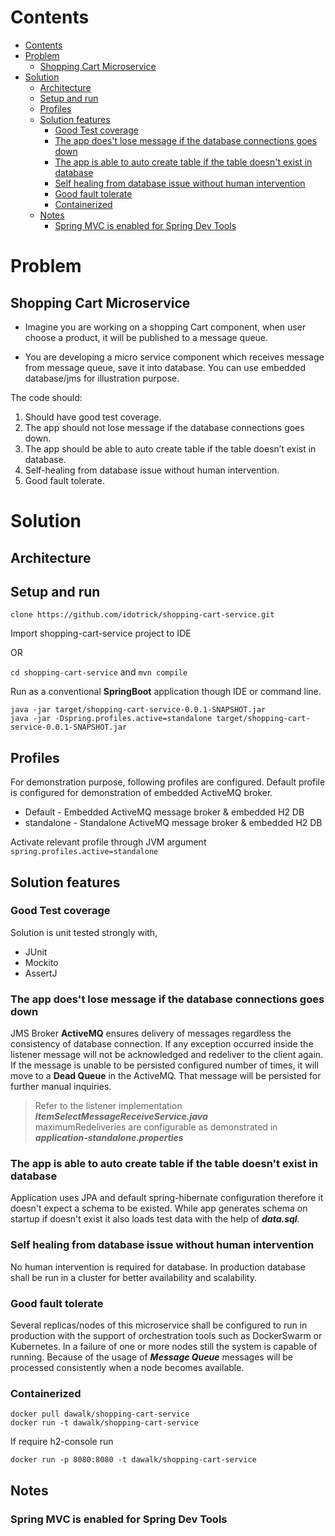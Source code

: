 # Contents

- [Contents](#contents)
- [Problem](#problem)
  - [Shopping Cart Microservice](#shopping-cart-microservice)
- [Solution](#solution)
  - [Architecture](#architecture)
  - [Setup and run](#setup-and-run)
  - [Profiles](#profiles)
  - [Solution features](#solution-features)
    - [Good Test coverage](#good-test-coverage)
    - [The app does't lose message if the database connections goes down](#the-app-doest-lose-message-if-the-database-connections-goes-down)
    - [The app is able to auto create table if the table doesn't exist in database](#the-app-is-able-to-auto-create-table-if-the-table-doesnt-exist-in-database)
    - [Self healing from database issue without human intervention](#self-healing-from-database-issue-without-human-intervention)
    - [Good fault tolerate](#good-fault-tolerate)
    - [Containerized](#containerized)
  - [Notes](#notes)
    - [Spring MVC is enabled for Spring Dev Tools](#spring-mvc-is-enabled-for-spring-dev-tools)

# Problem

## Shopping Cart Microservice

- Imagine you are working on a shopping Cart component, when user choose a product, it will be published to a message queue.

- You are developing a micro service component which receives message from message queue, save it into database. You can use embedded database/jms for illustration purpose.

The code should:

1. Should have good test coverage.
2. The app should not lose message if the database connections goes down.
3. The app should be able to auto create table if the table doesn’t exist in database.
4. Self-healing from database issue without human intervention.
5. Good fault tolerate.

# Solution

## Architecture

## Setup and run

`clone https://github.com/idotrick/shopping-cart-service.git`

Import shopping-cart-service project to IDE

OR

`cd shopping-cart-service` and `mvn compile`

Run as a conventional **SpringBoot** application though IDE or command line.

`java -jar target/shopping-cart-service-0.0.1-SNAPSHOT.jar` <br>
`java -jar -Dspring.profiles.active=standalone target/shopping-cart-service-0.0.1-SNAPSHOT.jar`

## Profiles

For demonstration purpose, following profiles are configured. Default profile is configured for demonstration of
embedded ActiveMQ broker.

- Default - Embedded ActiveMQ message broker & embedded H2 DB
- standalone - Standalone ActiveMQ message broker & embedded H2 DB

Activate relevant profile through JVM argument `spring.profiles.active=standalone`

## Solution features

### Good Test coverage

Solution is unit tested strongly with,

- JUnit
- Mockito
- AssertJ

### The app does't lose message if the database connections goes down

JMS Broker **ActiveMQ** ensures delivery of messages regardless the consistency of database connection. If any
exception occurred inside the listener message will not be acknowledged and redeliver to the client again. If the
message is unable to be persisted configured number of times, it will move to a **Dead Queue** in the ActiveMQ. That
message will be persisted for further manual inquiries.

> Refer to the listener implementation **_ItemSelectMessageReceiveService.java_**<br>
> maximumRedeliveries are configurable as demonstrated in **_application-standalone.properties_**

### The app is able to auto create table if the table doesn't exist in database

Application uses JPA and default spring-hibernate configuration therefore it doesn't expect a schema to be existed.
While app generates schema on startup if doesn't exist it also loads test data with the help of **_data.sql_**.

### Self healing from database issue without human intervention

No human intervention is required for database. In production database shall be run in a cluster for better availability
and scalability.

### Good fault tolerate

Several replicas/nodes of this microservice shall be configured to run in production with the support of orchestration
tools such as DockerSwarm or Kubernetes. In a failure of one or more nodes still the system is capable of running.
Because of the usage of **_Message Queue_** messages will be processed consistently when a node becomes available.

### Containerized

```docker
docker pull dawalk/shopping-cart-service
docker run -t dawalk/shopping-cart-service
```

If require h2-console run

```
docker run -p 8080:8080 -t dawalk/shopping-cart-service
```

## Notes

### Spring MVC is enabled for Spring Dev Tools
